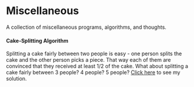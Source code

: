 Miscellaneous
=============

A collection of miscellaneous programs, algorithms, and thoughts.


#### Cake-Splitting Algorithm ####
Splitting a cake fairly between two people is easy - one person splits the cake and the other person picks a piece.  That way each of them are convinced that they received at least 1/2 of the cake.  What about splitting a cake fairly between 3 people?  4 people?  5 people?  [Click here](/ddickstein/Miscellaneous/blob/master/cakesplit.md) to see my solution.

